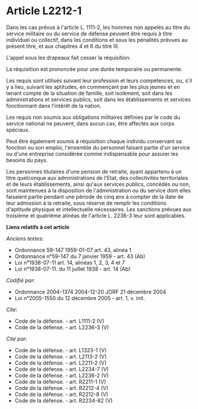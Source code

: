 # Article L2212-1

Dans les cas prévus à l'article L. 1111-2, les hommes non appelés au titre du service militaire ou du service de défense
peuvent être requis à titre individuel ou collectif, dans les conditions et sous les pénalités prévues au présent titre, et
aux chapitres 4 et 6 du titre III.

L'appel sous les drapeaux fait cesser la réquisition. 

La réquisition est prononcée pour une durée temporaire ou permanente. 

Les requis sont utilisés suivant leur profession et leurs compétences, ou, s'il y a lieu, suivant les aptitudes, en
commençant par les plus jeunes et en tenant compte de la situation de famille, soit isolément, soit dans les administrations
et services publics, soit dans les établissements et services fonctionnant dans l'intérêt de la nation. 

Les requis non soumis aux obligations militaires définies par le code du service national ne peuvent, dans aucun cas, être
affectés aux corps spéciaux. 

Peut être également soumis à réquisition chaque individu conservant sa fonction ou son emploi, l'ensemble du personnel
faisant partie d'un service ou d'une entreprise considérée comme indispensable pour assurer les besoins du pays. 

Les personnes titulaires d'une pension de retraite, ayant appartenu à un titre quelconque aux administrations de l'Etat, des
collectivités territoriales et de leurs établissements, ainsi qu'aux services publics, concédés ou non, sont maintenues à la
disposition de l'administration ou du service dont elles faisaient partie pendant une période de cinq ans à compter de la
date de leur admission à la retraite, sous réserve de remplir les conditions d'aptitude physique et intellectuelle
nécessaires. Les sanctions prévues aux troisième et quatrième alinéas de l'article L. 2236-3 leur sont applicables.

**Liens relatifs à cet article**

_Anciens textes_:

  - Ordonnance 59-147 1959-01-07 art. 43, alinéa 1
  - Ordonnance n°59-147 du 7 janvier 1959 - art. 43 (Ab)
  - Loi n°1938-07-11 art. 14, alinéas 1, 2, 3, 4 et 7
  - Loi n°1938-07-11. du 11 juillet 1938 - art. 14 (Ab)

_Codifié par_:

  - Ordonnance 2004-1374 2004-12-20 JORF 21 décembre 2004
  - Loi n°2005-1550 du 12 décembre 2005 - art. 1, v. init.

_Cite_:

  - Code de la défense. - art. L1111-2 (V)
  - Code de la défense. - art. L2236-3 (V)

_Cité par_:

  - Code de la défense. - art. L1323-1 (V)
  - Code de la défense. - art. L2113-2 (V)
  - Code de la défense. - art. L2211-2 (V)
  - Code de la défense. - art. L2234-7 (V)
  - Code de la défense. - art. L2236-2 (V)
  - Code de la défense. - art. R2211-1 (V)
  - Code de la défense. - art. R2212-4 (V)
  - Code de la défense. - art. R2212-8 (V)
  - Code de la défense. - art. R2234-82 (V)
